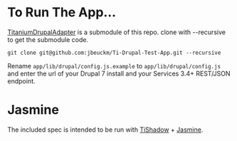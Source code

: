 # To Run The App...

[TitaniumDrupalAdapter](https://github.com/jbeuckm/TitaniumDrupalAdapter) is a submodule of this repo. clone with --recursive to get the submodule code.

```
git clone git@github.com:jbeuckm/Ti-Drupal-Test-App.git --recursive
```

Rename `app/lib/drupal/config.js.example` to `app/lib/drupal/config.js` and enter the url of your Drupal 7 install and your Services 3.4+ REST/JSON endpoint.


# Jasmine

The included spec is intended to be run with [TiShadow](https://github.com/dbankier/TiShadow) + [Jasmine](http://pivotal.github.io/jasmine/). 


